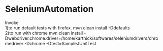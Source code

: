 # SeleniumAutomation

Invoke  <br>
1)to run default tests with firefox.
  mvn clean install -Ddefaults <br>
2)to run with chrome
  mvn clean install -Dwebdriver.chrome.driver=/home/karthick/softwares/seleniumdrivers/chromedriver -Dchrome -Dtest=SampleJUnitTest
  
